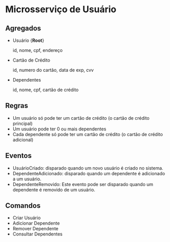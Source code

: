 # Microsserviço de Usuário

## Agregados

- Usuário {**Root**}

  id, nome, cpf, endereço
- Cartão de Crédito

  id, numero do cartão, data de exp, cvv
- Dependentes

  id, nome, cpf, cartão de crédito
  
## Regras

- Um usuário só pode ter um cartão de crédito (o cartão de crédito principal)
- Um usuário pode ter 0 ou mais dependentes
- Cada dependente só pode ter um cartão de crédito (o cartão de crédito adicional)

## Eventos

- UsuárioCriado: disparado quando um novo usuário é criado no sistema. 
- DependenteAdicionado: disparado quando um dependente é adicionado a um usuário.
- DependenteRemovido: Este evento pode ser disparado quando um dependente é removido de um usuário.

## Comandos

- Criar Usuário
- Adicionar Dependente
- Remover Dependente
- Consultar Dependentes
